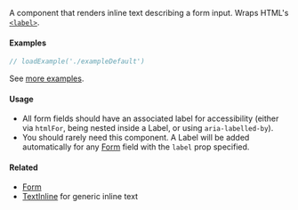 A component that renders inline text describing a form input.
Wraps HTML's [`<label>`](https://developer.mozilla.org/en-US/docs/Web/HTML/Element/label).

#### Examples

```jsx
// loadExample('./exampleDefault')
```

See [more examples](http://ui.zenefits.com/app/stories/?selectedKind=zbase|Label).

#### Usage

- All form fields should have an associated label for accessibility (either via `htmlFor`, being nested inside a
  Label, or using `aria-labelled-by`).
- You should rarely need this component. A Label will be added automatically for any
  [Form](http://ui.zenefits.com/#!/Form) field with the `label` prop specified.

#### Related

- [Form](#!/Form)
- [TextInline](#!/TextInline) for generic inline text
